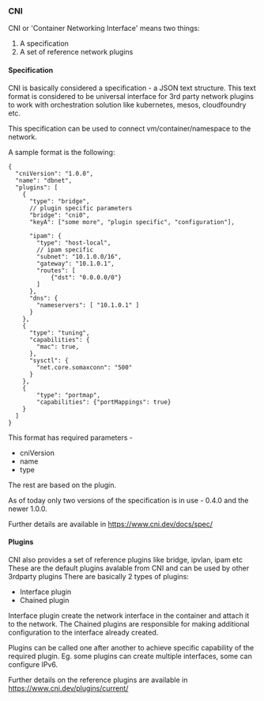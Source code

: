 ### CNI

CNI or 'Container Networking Interface' means two things:
1) A specification 
2) A set of reference network plugins

#### Specification

CNI is basically considered a specification - a JSON text structure. This text format is considered to be universal interface for 3rd party network plugins to work with orchestration solution like kubernetes, mesos, cloudfoundry etc. 

This specification can be used to connect vm/container/namespace to the network.

A sample format is the following:  
```
{
  "cniVersion": "1.0.0",
  "name": "dbnet",
  "plugins": [
    {
      "type": "bridge",
      // plugin specific parameters
      "bridge": "cni0",
      "keyA": ["some more", "plugin specific", "configuration"],
      
      "ipam": {
        "type": "host-local",
        // ipam specific
        "subnet": "10.1.0.0/16",
        "gateway": "10.1.0.1",
        "routes": [
            {"dst": "0.0.0.0/0"}
        ]
      },
      "dns": {
        "nameservers": [ "10.1.0.1" ]
      }
    },
    {
      "type": "tuning",
      "capabilities": {
        "mac": true,
      },
      "sysctl": {
        "net.core.somaxconn": "500"
      }
    },
    {
        "type": "portmap",
        "capabilities": {"portMappings": true}
    }
  ]
}
```  

This format has required parameters -
- cniVersion
- name
- type 
 
The rest are based on the plugin.   

As of today only two versions of the specification is in use - 0.4.0 and the newer 1.0.0.   

Further details are available in https://www.cni.dev/docs/spec/ 

#### Plugins
CNI also provides a set of reference plugins like bridge, ipvlan, ipam etc
These are the default plugins avalable from CNI and can be used by other 3rdparty plugins 
There are basically 2 types of plugins:  
- Interface plugin
- Chained plugin


Interface plugin create the network interface in the container and attach it to the network.
The Chained plugins are responsible for making additional configuration to the interface already created.

Plugins can be called one after another to achieve specific capability of the required plugin. Eg. some plugins can create multiple interfaces, some can configure IPv6.

Further details on the reference plugins are available in https://www.cni.dev/plugins/current/

